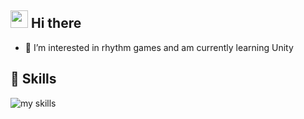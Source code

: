 ## <img src="https://media.giphy.com/media/hvRJCLFzcasrR4ia7z/giphy.gif" width="28"> Hi there
- 👀 I’m interested in rhythm games and am currently learning Unity

## 🌟 Skills
<img alt="my skills" src="https://blogger.googleusercontent.com/img/b/R29vZ2xl/AVvXsEj5wp2jtQ6LRiX36O4SvMEEim47gZxMD8hs7733QvbFOPzyyT3_-uhhv5E72_La3dTHhmAlfZWDJ03ThfCzxcwflqB7SwppYdsU4CFK-2ubBAxWtxNR4VJ5oTXbIx9nVnlnIDZ91LTgWMY/s400/unchi_character.png" />
<br>
<!---
ganganbeat/ganganbeat is a ✨ special ✨ repository because its `README.md` (this file) appears on your GitHub profile.
You can click the Preview link to take a look at your changes.
--->
